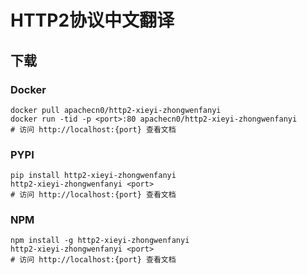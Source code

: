 # HTTP2协议中文翻译

## 下载

### Docker

```
docker pull apachecn0/http2-xieyi-zhongwenfanyi
docker run -tid -p <port>:80 apachecn0/http2-xieyi-zhongwenfanyi
# 访问 http://localhost:{port} 查看文档
```

### PYPI

```
pip install http2-xieyi-zhongwenfanyi
http2-xieyi-zhongwenfanyi <port>
# 访问 http://localhost:{port} 查看文档
```

### NPM

```
npm install -g http2-xieyi-zhongwenfanyi
http2-xieyi-zhongwenfanyi <port>
# 访问 http://localhost:{port} 查看文档
```